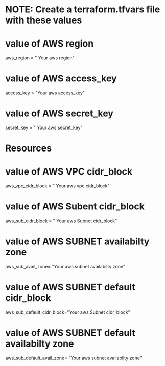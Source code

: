 # NOTE: Create a terraform.tfvars file with these values

# value of AWS region
aws_region = " Your aws region"
# value of AWS access_key
access_key = "Your aws access_key"
# value of AWS secret_key
secret_key = " Your aws secret_key"

# Resources

# value of AWS VPC cidr_block
aws_vpc_cidr_block = " Your aws vpc  cidr_block"

# value of AWS Subent cidr_block
aws_sub_cidr_block = " Your aws Subnet cidr_block"

# value of AWS SUBNET availabilty zone
aws_sub_avail_zone= "Your aws subnet availabilty zone"

# value of AWS SUBNET  default cidr_block
aws_sub_default_cidr_block="Your aws Subnet cidr_block"
# value of AWS SUBNET default availabilty zone
aws_sub_default_avail_zone= "Your aws subnet availabilty zone"



